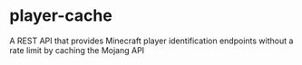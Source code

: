 # player-cache
A REST API that provides Minecraft player identification endpoints without a rate limit by caching the Mojang API